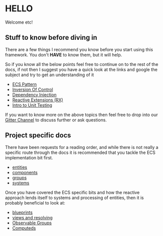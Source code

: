 # HELLO

Welcome etc!

## Stuff to know before diving in

There are a few things I recommend you know before you start using this framework. You don't **HAVE** to know them, but it will help.

So if you know all the below points feel free to continue on to the rest of the docs, if not then I suggest you have a quick look at the links and google the subject and try to get an understanding of it

- [ECS Pattern](https://grofit.gitbooks.io/development-for-winners/content/development/logic-patterns/ecs.html)
- [Inversion Of Control](https://grofit.gitbooks.io/development-for-winners/content/development/dependency-patterns/inversion-of-control.html)
- [Dependency Injection](https://grofit.gitbooks.io/development-for-winners/content/development/dependency-patterns/dependency-injection.html)
- [Reactive Extensions (RX)](https://grofit.gitbooks.io/development-for-winners/content/development/data-patterns/reactive-extensions.html)
- [Intro to Unit Testing](https://grofit.gitbooks.io/development-for-winners/content/development/testing/intro-to-testing.html)

If you want to know more on the above topics then feel free to drop into our [Gitter Channel](https://gitter.im/grofit/ecsrx) to discuss further or ask questions.

## Project specific docs

There have been requests for a reading order, and while there is not really a specific route through the docs it is recommended that you tackle the ECS implementation bit first.

- [entities](entities.md)
- [components](components.md)
- [groups](groups.md)
- [systems](systems.md)

Once you have covered the ECS specific bits and how the reactive approach lends itself to systems and processing of entities, then it is probably beneficial to look at:

- [blueprints](blueprints.md)
- [views and resolving](views-and-resolving.md)
- [Observable Groups](observable-groups.md)
- [Computeds](computeds.md)